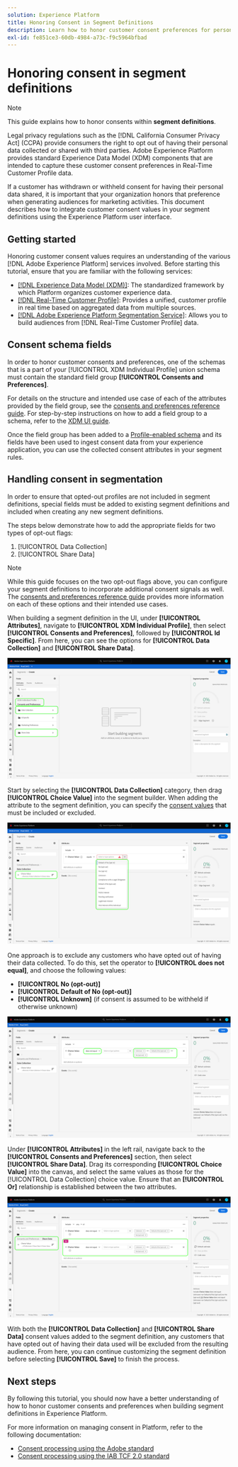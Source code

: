 ```yaml
---
solution: Experience Platform
title: Honoring Consent in Segment Definitions
description: Learn how to honor customer consent preferences for personal data collection and sharing in segmentation operations.
exl-id: fe851ce3-60db-4984-a73c-f9c5964bfbad
---
```

# Honoring consent in segment definitions

>[!NOTE]
>
>This guide explains how to honor consents within **segment definitions**. 

Legal privacy regulations such as the [!DNL California Consumer Privacy Act] (CCPA) provide consumers the right to opt out of having their personal data collected or shared with third parties. Adobe Experience Platform provides standard Experience Data Model (XDM) components that are intended to capture these customer consent preferences in Real-Time Customer Profile data.

If a customer has withdrawn or withheld consent for having their personal data shared, it is important that your organization honors that preference when generating audiences for marketing activities. This document describes how to integrate customer consent values in your segment definitions using the Experience Platform user interface.

## Getting started

Honoring customer consent values requires an understanding of the various [!DNL Adobe Experience Platform] services involved. Before starting this tutorial, ensure that you are familiar with the following services:

* [[!DNL Experience Data Model (XDM)]](../../xdm/home.md): The standardized framework by which Platform organizes customer experience data.
* [[!DNL Real-Time Customer Profile]](../../profile/home.md): Provides a unified, customer profile in real time based on aggregated data from multiple sources.
* [[!DNL Adobe Experience Platform Segmentation Service]](../home.md): Allows you to build audiences from [!DNL Real-Time Customer Profile] data.

## Consent schema fields

In order to honor customer consents and preferences, one of the schemas that is a part of your [!UICONTROL XDM Individual Profile] union schema must contain the standard field group **[!UICONTROL Consents and Preferences]**.

For details on the structure and intended use case of each of the attributes provided by the field group, see the [consents and preferences reference guide](../../xdm/field-groups/profile/consents.md). For step-by-step instructions on how to add a field group to a schema, refer to the [XDM UI guide](../../xdm/ui/resources/schemas.md#add-field-groups).

Once the field group has been added to a [Profile-enabled schema](../../xdm/ui/resources/schemas.md#profile) and its fields have been used to ingest consent data from your experience application, you can use the collected consent attributes in your segment rules.

## Handling consent in segmentation 

In order to ensure that opted-out profiles are not included in segment definitions, special fields must be added to existing segment definitions and included when creating any new segment definitions.

The steps below demonstrate how to add the appropriate fields for two types of opt-out flags:

1. [!UICONTROL Data Collection]
1. [!UICONTROL Share Data]

>[!NOTE]
>
>While this guide focuses on the two opt-out flags above, you can configure your segment definitions to incorporate additional consent signals as well. The [consents and preferences reference guide](../../xdm/field-groups/profile/consents.md) provides more information on each of these options and their intended use cases.

When building a segment definition in the UI, under **[!UICONTROL Attributes]**, navigate to **[!UICONTROL XDM Individual Profile]**, then select **[!UICONTROL Consents and Preferences]**, followed by **[!UICONTROL Id Specific]**. From here, you can see the options for **[!UICONTROL Data Collection]** and **[!UICONTROL Share Data]**.

![](../images/tutorials/opt-outs/consents.png)

Start by selecting the **[!UICONTROL Data Collection]** category, then drag **[!UICONTROL Choice Value]** into the segment builder. When adding the attribute to the segment definition, you can specify the [consent values](../../xdm/field-groups/profile/consents.md#choice-values) that must be included or excluded.

![](../images/tutorials/opt-outs/consent-values.png)

One approach is to exclude any customers who have opted out of having their data collected. To do this, set the operator to **[!UICONTROL does not equal]**, and choose the following values:

* **[!UICONTROL No (opt-out)]**
* **[!UICONTROL Default of No (opt-out)]**
* **[!UICONTROL Unknown]** (if consent is assumed to be withheld if otherwise unknown)

![](../images/tutorials/opt-outs/collect.png)

Under **[!UICONTROL Attributes]** in the left rail, navigate back to the **[!UICONTROL Consents and Preferences]** section, then select **[!UICONTROL Share Data]**. Drag its corresponding **[!UICONTROL Choice Value]** into the canvas, and select the same values as those for the [!UICONTROL Data Collection] choice value. Ensure that an **[!UICONTROL Or]** relationship is established between the two attributes.

![](../images/tutorials/opt-outs/share.png)

With both the **[!UICONTROL Data Collection]** and **[!UICONTROL Share Data]** consent values added to the segment definition, any customers that have opted out of having their data used will be excluded from the resulting audience. From here, you can continue customizing the segment definition before selecting **[!UICONTROL Save]** to finish the process.

## Next steps

By following this tutorial, you should now have a better understanding of how to honor customer consents and preferences when building segment definitions in Experience Platform.

For more information on managing consent in Platform, refer to the following documentation:

* [Consent processing using the Adobe standard](../../landing/governance-privacy-security/consent/adobe/overview.md)
* [Consent processing using the IAB TCF 2.0 standard](../../landing/governance-privacy-security/consent/iab/overview.md)